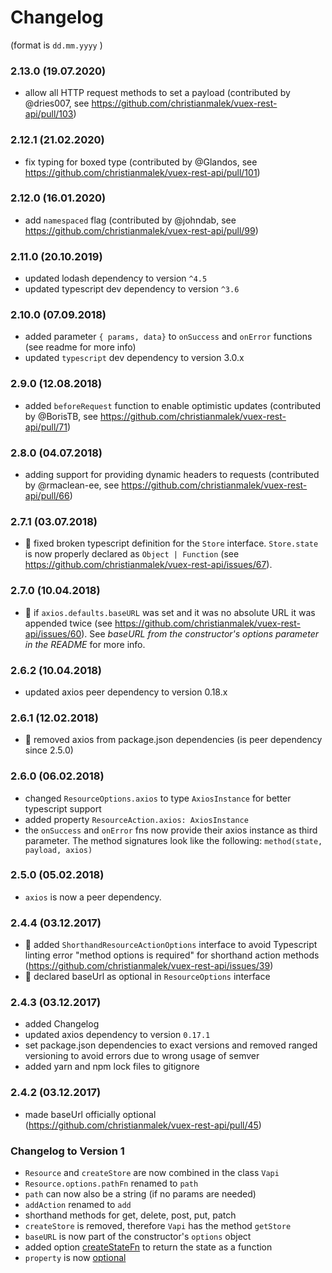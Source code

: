 # Changelog

(format is `dd.mm.yyyy` )

### 2.13.0 (19.07.2020)

* allow all HTTP request methods to set a payload (contributed by @dries007, see https://github.com/christianmalek/vuex-rest-api/pull/103)

### 2.12.1 (21.02.2020)

* fix typing for boxed type (contributed by @Glandos, see https://github.com/christianmalek/vuex-rest-api/pull/101)

### 2.12.0 (16.01.2020)

* add `namespaced` flag (contributed by @johndab, see https://github.com/christianmalek/vuex-rest-api/pull/99)

### 2.11.0 (20.10.2019)

* updated lodash dependency to version `^4.5`
* updated typescript dev dependency to version `^3.6`

### 2.10.0 (07.09.2018)

* added parameter `{ params, data}` to `onSuccess` and `onError` functions (see readme for more info)
* updated `typescript` dev dependency to version 3.0.x

### 2.9.0 (12.08.2018)

* added `beforeRequest` function to enable optimistic updates (contributed by @BorisTB, see https://github.com/christianmalek/vuex-rest-api/pull/71)

### 2.8.0 (04.07.2018)

* adding support for providing dynamic headers to requests (contributed by @rmaclean-ee, see https://github.com/christianmalek/vuex-rest-api/pull/66)

### 2.7.1 (03.07.2018)

* 🐛 fixed broken typescript definition for the `Store` interface. `Store.state` is now properly declared as `Object | Function` (see https://github.com/christianmalek/vuex-rest-api/issues/67).

### 2.7.0 (10.04.2018)

* 🐛 if `axios.defaults.baseURL` was set and it was no absolute URL it was appended twice (see https://github.com/christianmalek/vuex-rest-api/issues/60). See *baseURL from the constructor's options parameter in the README* for more info.

### 2.6.2 (10.04.2018)

* updated axios peer dependency to version 0.18.x

### 2.6.1 (12.02.2018)

* 🐛 removed axios from package.json dependencies (is peer dependency since 2.5.0)

### 2.6.0 (06.02.2018)

* changed `ResourceOptions.axios` to type `AxiosInstance` for better typescript support
* added property `ResourceAction.axios: AxiosInstance`
* the `onSuccess` and `onError` fns now provide their axios instance as third parameter. The method signatures look like the following: `method(state, payload, axios)`

### 2.5.0 (05.02.2018)

* `axios` is now a peer dependency.

### 2.4.4 (03.12.2017)

* 🐛 added `ShorthandResourceActionOptions` interface to avoid Typescript linting error "method options is required" for shorthand action methods (https://github.com/christianmalek/vuex-rest-api/issues/39)
* 🐛 declared baseUrl as optional in `ResourceOptions` interface

### 2.4.3 (03.12.2017)

* added Changelog
* updated axios dependency to version `0.17.1`
* set package.json dependencies to exact versions and removed ranged versioning to avoid errors due to wrong usage of semver
* added yarn and npm lock files to gitignore

### 2.4.2 (03.12.2017)

* made baseUrl officially optional (https://github.com/christianmalek/vuex-rest-api/pull/45)

### Changelog to Version 1

* `Resource` and `createStore` are now combined in the class `Vapi`
* `Resource.options.pathFn` renamed to `path`
* `path` can now also be a string (if no params are needed)
* `addAction` renamed to `add`
* shorthand methods for get, delete, post, put, patch
* `createStore` is removed, therefore `Vapi` has the method `getStore`
* `baseURL` is now part of the constructor's `options` object
* added option [createStateFn](#-createstatefn) to return the state as a function
* `property` is now [optional](#when-to-set-property-in-spite-of-its-optionality)
